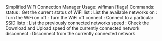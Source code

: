 Simplified WiFi Connection Manager
Usage: wifiman <command> [flags]
Commands:
status      : Get the current status of WiFi
list        : List the available networks
on          : Turn the WiFi on
off         : Turn the WiFi off
connect     : Connect to a particular SSID
listp       : List the previously connected networks
speed       : Check the Download and Upload speed of the currently connected network
disconnect  : Disconnect from the currently connected network
